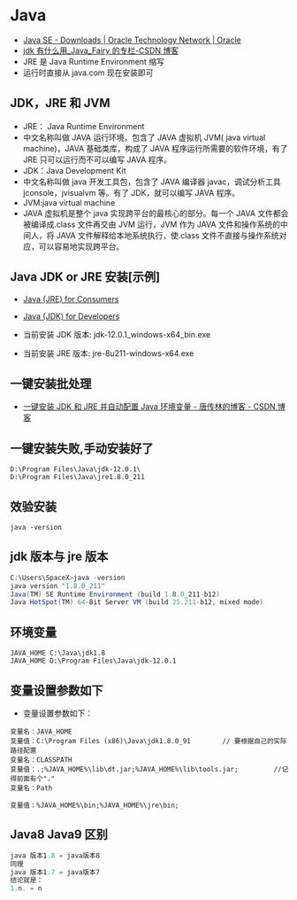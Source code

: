 # Java

- [Java SE - Downloads | Oracle Technology Network | Oracle](https://www.oracle.com/technetwork/java/javase/downloads/index.html)
- [jdk 有什么用\_Java_Fairy 的专栏-CSDN 博客](https://blog.csdn.net/u012723995/article/details/24536209)
- JRE 是 Java Runtime Environment 缩写
- 运行时直接从 java.com 现在安装即可

## JDK，JRE 和 JVM

- JRE： Java Runtime Environment
- 中文名称叫做 JAVA 运行环境，包含了 JAVA 虚拟机 JVM( java virtual machine)，JAVA 基础类库，构成了 JAVA 程序运行所需要的软件环境，有了 JRE 只可以运行而不可以编写 JAVA 程序。
- JDK：Java Development Kit
- 中文名称叫做 java 开发工具包，包含了 JAVA 编译器 javac，调试分析工具 jconsole，jvisualvm 等。有了 JDK，就可以编写 JAVA 程序。
- JVM:java virtual machine
- JAVA 虚拟机是整个 java 实现跨平台的最核心的部分。每一个 JAVA 文件都会被编译成.class 文件再交由 JVM 运行，JVM 作为 JAVA 文件和操作系统的中间人，将 JAVA 文件解释给本地系统执行，使.class 文件不直接与操作系统对应，可以容易地实现跨平台。

## Java JDK or JRE 安装[示例]

- [Java (JRE) for Consumers](http://java.com/download)
- [Java (JDK) for Developers](https://www.oracle.com/technetwork/java/javase/downloads/)

- 当前安装 JDK 版本: jdk-12.0.1_windows-x64_bin.exe
- 当前安装 JRE 版本: jre-8u211-windows-x64.exe

## 一键安装批处理

- [一键安装 JDK 和 JRE 并自动配置 Java 环境变量 - 唐传林的博客 - CSDN 博客](https://blog.csdn.net/tang_chuanlin/article/details/80240672)

## 一键安装失败,手动安装好了

```shell
D:\Program Files\Java\jdk-12.0.1\
D:\Program Files\Java\jre1.8.0_211
```

## 效验安装

```shell
java -version
```

## jdk 版本与 jre 版本

```c#
C:\Users\SpaceX>java -version
java version "1.8.0_211"
Java(TM) SE Runtime Environment (build 1.8.0_211-b12)
Java HotSpot(TM) 64-Bit Server VM (build 25.211-b12, mixed mode)
```

## 环境变量

```shell
JAVA_HOME C:\Java\jdk1.8
JAVA_HOME D:\Program Files\Java\jdk-12.0.1
```

## 变量设置参数如下

- 变量设置参数如下：

```shell
变量名：JAVA_HOME
变量值：C:\Program Files (x86)\Java\jdk1.8.0_91        // 要根据自己的实际路径配置
变量名：CLASSPATH
变量值：.;%JAVA_HOME%\lib\dt.jar;%JAVA_HOME%\lib\tools.jar;         //记得前面有个"."
变量名：Path

变量值：%JAVA_HOME%\bin;%JAVA_HOME%\jre\bin;
```

## Java8 Java9 区别

```c#
java 版本1.8 = java版本8
同理
java 版本1.7 = java版本7
结论就是：
1.n. = n
```

